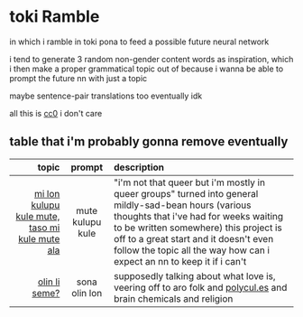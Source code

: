 # toki Ramble
in which i ramble in toki pona to feed a possible future neural network

i tend to generate 3 random non-gender content words as inspiration, which i then make a proper grammatical topic out of because i wanna be able to prompt the future nn with just a topic

maybe sentence-pair translations too eventually idk

all this is [cc0](./LICENSE) i don't care

## table that i'm probably gonna remove eventually

| topic | prompt | description |
|-:|:-:|:-|
| [mi lon kulupu kule mute, taso mi kule mute ala](mi%20lon%20kulupu%20kule%20mute,%20taso%20mi%20kule%20mute%20ala.txt) | mute kulupu kule | "i'm not that queer but i'm mostly in queer groups" turned into general mildly-sad-bean hours (various thoughts that i've had for weeks waiting to be written somewhere) this project is off to a great start and it doesn't even follow the topic all the way how can i expect an nn to keep it if i can't |
| [olin li seme?](olin%20li%20seme.txt) | sona olin lon | supposedly talking about what love is, veering off to aro folk and [polycul.es](https://polycul.es/) and brain chemicals and religion |
